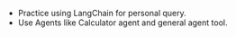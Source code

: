 - Practice using LangChain for personal query.
- Use Agents like Calculator agent and general agent tool.

